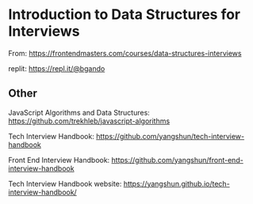 # Introduction to Data Structures for Interviews

From: https://frontendmasters.com/courses/data-structures-interviews

replit: https://repl.it/@bgando

## Other

JavaScript Algorithms and Data Structures: https://github.com/trekhleb/javascript-algorithms

Tech Interview Handbook: https://github.com/yangshun/tech-interview-handbook

Front End Interview Handbook: https://github.com/yangshun/front-end-interview-handbook

Tech Interview Handbook website: https://yangshun.github.io/tech-interview-handbook/
